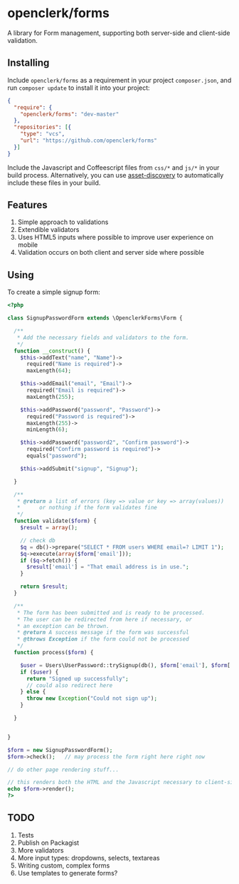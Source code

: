 openclerk/forms
===============

A library for Form management, supporting both server-side and client-side
validation.

## Installing

Include `openclerk/forms` as a requirement in your project `composer.json`,
and run `composer update` to install it into your project:

```json
{
  "require": {
    "openclerk/forms": "dev-master"
  },
  "repositories": [{
    "type": "vcs",
    "url": "https://github.com/openclerk/forms"
  }]
}
```

Include the Javascript and Coffeescript files from `css/*` and `js/*` in your build
process. Alternatively, you can use [asset-discovery](https://github.com/soundasleep/asset-discovery)
to automatically include these files in your build.

## Features

1. Simple approach to validations
1. Extendible validators
1. Uses HTML5 inputs where possible to improve user experience on mobile
1. Validation occurs on both client and server side where possible

## Using

To create a simple signup form:

```php
<?php

class SignupPasswordForm extends \OpenclerkForms\Form {

  /**
   * Add the necessary fields and validators to the form.
   */
  function __construct() {
    $this->addText("name", "Name")->
      required("Name is required")->
      maxLength(64);

    $this->addEmail("email", "Email")->
      required("Email is required")->
      maxLength(255);

    $this->addPassword("password", "Password")->
      required("Password is required")->
      maxLength(255)->
      minLength(6);

    $this->addPassword("password2", "Confirm password")->
      required("Confirm password is required")->
      equals("password");

    $this->addSubmit("signup", "Signup");

  }

  /**
   * @return a list of errors (key => value or key => array(values))
   *      or nothing if the form validates fine
   */
  function validate($form) {
    $result = array();

    // check db
    $q = db()->prepare("SELECT * FROM users WHERE email=? LIMIT 1");
    $q->execute(array($form['email']));
    if ($q->fetch()) {
      $result['email'] = "That email address is in use.";
    }

    return $result;
  }

  /**
   * The form has been submitted and is ready to be processed.
   * The user can be redirected from here if necessary, or
   * an exception can be thrown.
   * @return A success message if the form was successful
   * @throws Exception if the form could not be processed
   */
  function process($form) {

    $user = Users\UserPassword::trySignup(db(), $form['email'], $form['password']);
    if ($user) {
      return "Signed up successfully";
      // could also redirect here
    } else {
      throw new Exception("Could not sign up");
    }

  }


}

$form = new SignupPasswordForm();
$form->check();   // may process the form right here right now

// do other page rendering stuff...

// this renders both the HTML and the Javascript necessary to client-side validate
echo $form->render();
?>
```

## TODO

1. Tests
1. Publish on Packagist
1. More validators
1. More input types: dropdowns, selects, textareas
1. Writing custom, complex forms
1. Use templates to generate forms?
